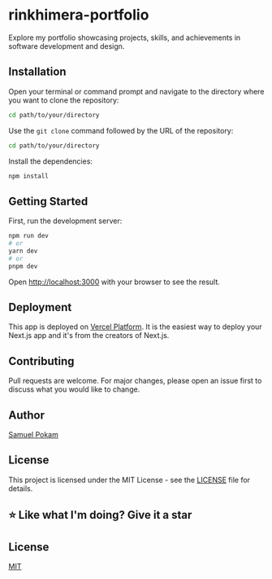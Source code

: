 # rinkhimera-portfolio

Explore my portfolio showcasing projects, skills, and achievements in software development and design.

## Installation

Open your terminal or command prompt and navigate to the directory where you want to clone the repository:

```bash
cd path/to/your/directory
```

Use the `git clone` command followed by the URL of the repository:

```bash
cd path/to/your/directory
```
Install the dependencies:

```bash
npm install
```

## Getting Started

First, run the development server:

```bash
npm run dev
# or
yarn dev
# or
pnpm dev
```

Open [http://localhost:3000](http://localhost:3000) with your browser to see the result.

## Deployment

This app is deployed on [Vercel Platform](https://vercel.com). It is the easiest way to deploy your Next.js app and it's from the creators of Next.js.

## Contributing

Pull requests are welcome. For major changes, please open an issue first to discuss what you would like to change.

## Author

[Samuel Pokam](https://github.com/RinKhimera)

## License

This project is licensed under the MIT License - see the [LICENSE](LICENSE) file for details.

## ⭐ Like what I'm doing? Give it a star

## License

[MIT](https://choosealicense.com/licenses/mit/)
